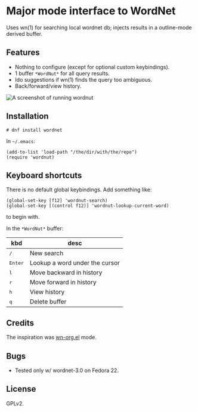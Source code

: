 # Major mode interface to WordNet

Uses wn(1) for searching local wordnet db; injects results in a
outline-mode derived buffer.

## Features

* Nothing to configure (except for optional custom keybindings).
* 1 buffer `*WordNut*` for all query results.
* Ido suggestions if wn(1) finds the query too ambiguous.
* Back/forward/view history.

![A screenshot of running wordnut](https://raw.github.com/gromnitsky/wordnut/master/screnshot1.png)

## Installation

	# dnf install wordnet

In `~/.emacs`:

	(add-to-list 'load-path "/the/dir/with/the/repo")
	(require 'wordnut)

## Keyboard shortcuts

There is no default global keybindings. Add something like:

	(global-set-key [f12] 'wordnut-search)
	(global-set-key [(control f12)] 'wordnut-lookup-current-word)

to begin with.

In the `*WordNut*` buffer:

kbd               | desc
----------------- | -------------
<kbd>/</kbd>      | New search
<kbd>Enter</kbd>  | Lookup a word under the cursor
<kbd>l</kbd>      | Move backward in history
<kbd>r</kbd>      | Move forward in history
<kbd>h</kbd>      | View history
<kbd>q</kbd>      | Delete buffer

## Credits

The inspiration was [wn-org.el](http://emacswiki.org/emacs/wn-org.el)
mode.

## Bugs

* Tested only w/ wordnet-3.0 on Fedora 22.

## License

GPLv2.
